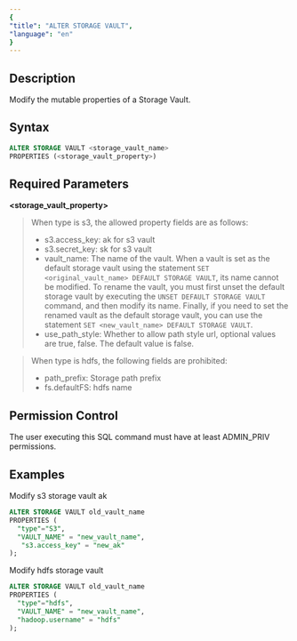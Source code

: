 ```yaml
---
{
"title": "ALTER STORAGE VAULT",
"language": "en"
}
---
```


## Description

Modify the mutable properties of a Storage Vault.

## Syntax

```sql
ALTER STORAGE VAULT <storage_vault_name>
PROPERTIES (<storage_vault_property>)
```

## Required Parameters

**<storage_vault_property>**

>When type is s3, the allowed property fields are as follows:
>
>- s3.access_key: ak for s3 vault
>- s3.secret_key: sk for s3 vault
>- vault_name: The name of the vault. When a vault is set as the default storage vault using the statement `SET <original_vault_name> DEFAULT STORAGE VAULT`, its name cannot be modified. To rename the vault, you must first unset the default storage vault by executing the `UNSET DEFAULT STORAGE VAULT` command, and then modify its name. Finally, if you need to set the renamed vault as the default storage vault, you can use the statement `SET <new_vault_name> DEFAULT STORAGE VAULT`.
>- use_path_style: Whether to allow path style url, optional values are true, false. The default value is false.

>When type is hdfs, the following fields are prohibited:
>
>- path_prefix: Storage path prefix
>- fs.defaultFS: hdfs name

## Permission Control

The user executing this SQL command must have at least ADMIN_PRIV permissions.

## Examples

Modify s3 storage vault ak

```sql
ALTER STORAGE VAULT old_vault_name
PROPERTIES (
  "type"="S3",
  "VAULT_NAME" = "new_vault_name",
   "s3.access_key" = "new_ak"
);
```

Modify hdfs storage vault

```sql
ALTER STORAGE VAULT old_vault_name
PROPERTIES (
  "type"="hdfs",
  "VAULT_NAME" = "new_vault_name",
  "hadoop.username" = "hdfs"
);
```
